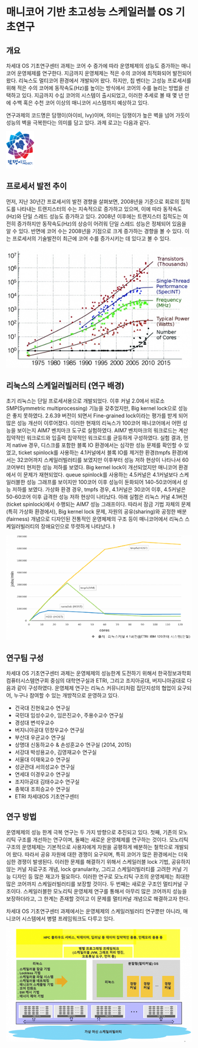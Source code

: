 # 매니코어 기반 초고성능 스케일러블 OS 기초연구 

## 개요

차세대 OS 기초연구센터 과제는 코어 수 증가에 따라 운영체제의 성능도 증가하는 매니코어 운영체제를 연구한다. 지금까지 운영체제는 적은 수의 코어에 최적화되어 발전되어 왔다. 리눅스도 멀티코어 환경에서 개발되어 왔다. 하지만, 칩 벤더는 고성능 프로세서를 위해 적은 수의 코어에 동작속도(Hz)를 높이는 방식에서 코어의 수를 늘리는 방법을 선택하고 있다. 지금까지 수십 코어의 시스템이 출시되었고, 이러한 추세로 볼 때 몇 년 안에 수백 혹은 수천 코어 이상의 매니코어 시스템까지 예상하고 있다.

연구과제의 코드명은 담쟁이(아이비, Ivy)이며, 의미는 담쟁이가 높은 벽을 넘어 가듯이 성능의 벽을 극복한다는 의미를 담고 있다. 과제 로고는 다음과 같다.

![LOGO](/images/01/01-01.png)

## 프로세서 발전 추이

먼저, 지난 30년간 프로세서의 발전 경향을 살펴보면, 2008년을 기준으로 회로의 집적도를 나타내는 트랜지스터의 수는 지속적으로 증가하고 있으며, 이에 따라 동작속도(Hz)와 단일 스레드 성능도 증가하고 있다. 2008년 이후에는 트랜지스터 집적도는 여전히 증가하지만 동작속도(Hz)의 상승이 어려워 단일 스레드 성능은 정체되어 있음을 알 수 있다. 반면에 코어 수는 2008년을 기점으로 크게 증가하는 경향을 볼 수 있다. 이는 프로세서의 기술발전이 최근에 코어 수를 증가시키는 데 있다고 볼 수 있다.

![Processors](/images/01/01-02.jpg)

## 리눅스의 스케일러빌러티 (연구 배경)

초기 리눅스는 단일 프로세서용으로 개발되었다. 이후 커널 2.0에서 비로소 SMP(Symmetric multiprocessing) 기능을 갖추었지만, Big kernel lock으로 성능은 좋지 못하였다. 2.6.39 버전이 되면서 Fine-grained lock이라는 평가를 받게 되어 많은 성능 개선이 이루어졌다. 이러한 현재의 리눅스가 100코어 매니코어에서 어떤 성능을 보이는지 AIM7 벤치마크 도구로 실험하였다. AIM7 벤치마크의 워크로드는 계산 집약적인 워크로드와 입출력 집약적인 워크로드를 균등하게 구성하였다. 실험 결과, 먼저 native 경우, 디스크를 포함한 블록 IO 환경에서는 심각한 성능 문제를 확인할 수 있었고, ticket spinlock를 사용하는 4.1커널에서 블록 IO를 제거한 환경(tmpfs 환경)에서는 32코어까지 스케일러빌러티를 보였지만 이후부터 성능 저하 현상이 나타나서 60코어부터 현저한 성능 저하를 보였다. Big kernel lock이 개선되었지만 매니코어 환경에서 이 문제가 재현되었다. queue spinlock를 사용하는 4.5커널은 4.1커널보다 스케일러블한 성능 그래프를 보이지만 100코어 이후 성능이 둔화되어 140-50코어에서 성능 저하를 보였다. 가상화 환경 경우, tmpfs 경우, 4.1커널은 30코어 이후, 4.5커널은 50-60코어 이후 급격한 성능 저하 현상이 나타났다. 아래 실험은 리눅스 커널 4.1버전(ticket spinlock)에서 수행되는 AIM7 성능 그래프이다. 따라서 잠금 기법 자체의 문제(특히 가상화 환경에서), Big kernel lock 문제, 자원의 공유(sharing)와 공정한 배분(fairness) 개념으로 디자인된 전통적인 운영체제의 구조 등이 매니코어에서 리눅스 스케일러빌러티의 장애요인으로 뚜렷하게 나타났다.ㅑ

![LinuxScalability](/images/01/01-03.png)

## 연구팀 구성

차세대 OS 기초연구센터 과제는 운영체제의 성능한계 도전하기 위해서 한국정보과학회 컴퓨터시스템연구회 중심의 대학연구실과 ETRI, 그리고 조지아공대, 버지니아공대로 다음과 같이 구성하였다. 운영체제 연구는 리눅스 커뮤니티처럼 집단지성의 협업이 요구되어, 누구나 참여할 수 있는 개방적으로 운영하고 있다.

- 건국대 진현욱교수 연구실
- 국민대 임성수교수, 임은진교수, 주용수교수 연구실
- 경성대 변석우교수
- 버지니아공대 민창우교수 연구실
- 부산대 우균교수 연구실
- 상명대 신동하교수 & 손성훈교수 연구실 (2014, 2015)
- 서강대 박성용교수, 김영재교수 연구실
- 서울대 이재욱교수 연구실
- 성균관대 서의성교수 연구실
- 연세대 이경우교수 연구실
- 조지아공대 김태수교수 연구실
- 충북대 조희승교수 연구실
- ETRI 차세대OS 기초연구센터

## 연구 방법

운영체제의 성능 한계 극복 연구는 두 가지 방향으로 추진되고 있다. 첫째, 기존의 모노리틱 구조를 개선하는 연구이며, 둘째는 새로운 운영체제를 연구하는 것이다. 모노리틱 구조의 운영체제는 기본적으로 사용자에게 자원을 공평하게 배분하는 철학으로 개발되어 왔다. 따라서 공유 자원에 대한 경쟁이 요구되며, 특히 코어가 많은 환경에서는 더욱 심한 경쟁이 발생된다. 이러한 문제를 해결하기 위해서 스케일러블 lock 기법, 공유하지 않는 커널 자료구조 개념, lock granularity, 그리고 스케일러빌러티를 고려한 커널 기능 디자인 등 많은 재고가 필요하다. 이러한 연구로 모노리틱 구조의 운영체제는 최대한 많은 코어까지 스케일러빌러티를 보장할 것이다. 두 번째는 새로운 구조인 멀티커널 구조이다. 스케일러블한 모노리틱 운영체제 연구를 통해서 아무리 많은 코어까지 성능을 보장하더라고, 그 한계는 존재할 것이고 이 문제를 멀티커널 개념으로 해결하고자 한다.

차세대 OS 기초연구센터 과제에서는 운영체제의 스케일러빌러티 연구뿐만 아니라, 매니코어 시스템에서 병렬 프레임워크도 다루고 있다.

![How-to](/images/01/01-04.png)
